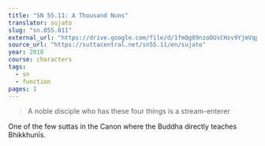```yaml
---
title: "SN 55.11: A Thousand Nuns"
translator: sujato
slug: "sn.055.011"
external_url: "https://drive.google.com/file/d/1fmQg09nzoOUsCHzv9YjmVqpD0Tx5qBXZ/view?usp=drivesdk"
source_url: "https://suttacentral.net/sn55.11/en/sujato"
year: 2018
course: characters
tags:
  - sn
  - function
pages: 1
---
```


> A noble disciple who has these four things is a stream-enterer

One of the few suttas in the Canon where the Buddha directly teaches Bhikkhunīs.
